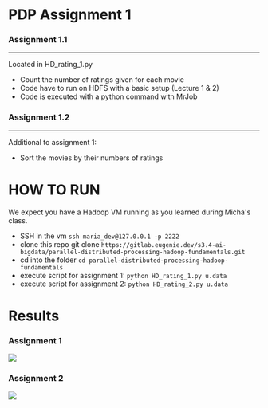 # PDP Assignment 1

### Assignment 1.1
-------------

Located in HD_rating_1.py

- Count the number of ratings given for each movie 
- Code have to run on HDFS with a basic setup (Lecture 1 & 2) 
- Code is executed with a python command with MrJob

### Assignment 1.2
-------------

Additional to assignment 1:
- Sort the movies by their numbers of ratings

# HOW TO RUN

We expect you have a Hadoop VM running as you learned during Micha's class.

- SSH in the vm `ssh maria_dev@127.0.0.1 -p 2222`
- clone this repo git clone `https://gitlab.eugenie.dev/s3.4-ai-bigdata/parallel-distributed-processing-hadoop-fundamentals.git`
- cd into the folder `cd parallel-distributed-processing-hadoop-fundamentals`
- execute script for assignment 1: `python HD_rating_1.py u.data`
- execute script for assignment 2: `python HD_rating_2.py u.data`

# Results

### Assignment 1
![](results/Assignment_1.png)

### Assignment 2
![](results/Assignment_2.png)
